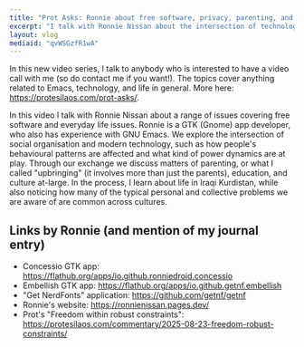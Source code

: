 ```yaml
---
title: "Prot Asks: Ronnie about free software, privacy, parenting, and life in Iraqi Kurdistan"
excerpt: "I talk with Ronnie Nissan about the intersection of technology and society. We discuss free software, individual and collective values, and life in Iraqi Kurdistan."
layout: vlog
mediaid: "qvWSGzfR1wA"
---
```


In this new video series, I talk to anybody who is interested to have
a video call with me (so do contact me if you want!). The topics cover
anything related to Emacs, technology, and life in general. More here:
<https://protesilaos.com/prot-asks/>.

In this video I talk with Ronnie Nissan about a range of issues
covering free software and everyday life issues. Ronnie is a GTK
(Gnome) app developer, who also has experience with GNU Emacs. We
explore the intersection of social organisation and modern technology,
such as how people's behavioural patterns are affected and what kind
of power dynamics are at play. Through our exchange we discuss matters
of parenting, or what I called "upbringing" (it involves more than
just the parents), education, and culture at-large. In the process, I
learn about life in Iraqi Kurdistan, while also noticing how many of
the typical personal and collective problems we are aware of are
common across cultures.

## Links by Ronnie (and mention of my journal entry)

- Concessio GTK app: <https://flathub.org/apps/io.github.ronniedroid.concessio>
- Embellish GTK app: <https://flathub.org/apps/io.github.getnf.embellish>
- "Get NerdFonts" application: <https://github.com/getnf/getnf>
- Ronnie's website: <https://ronnienissan.pages.dev/>
- Prot's "Freedom within robust constraints": <https://protesilaos.com/commentary/2025-08-23-freedom-robust-constraints/>

